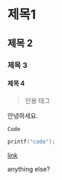 # 제목1

## 제목 2

### 제목 3

#### 제목 4

> 인용 태그

안녕하세요.

`Code`

```cpp
printf("code");
```

[link]("/")

anything else?